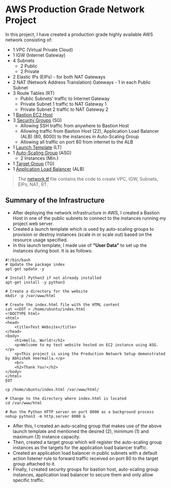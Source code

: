# AWS Production Grade Network Project

In this project, I have created a production grade highly available AWS network consisting of:
- 1 VPC (Virtual Private Cloud)
- 1 IGW (Internet Gateway)
- 4 Subnets 
    - 2 Public
    - 2 Private
- 2 Elastic IPs (EIPs) - for both NAT Gateways 
- 2 NAT (Network Address Translation) Gateways - 1 in each Public Subnet
- 3 Route Tables (RT)
    - Public Subnets' traffic to Internet Gateway
    - Private Subnet 1 traffic to NAT Gateway 1
    - Private Subnet 2 traffic to NAT Gateway 2 
- 1 [Bastion EC2 Host](https://github.com/PrajwalP7295/Production-AWS-Network-Setup-Using-Terraform/blob/main/bastion-ec2.tf)
- 3 [Security Groups](https://github.com/PrajwalP7295/Production-AWS-Network-Setup-Using-Terraform/blob/main/security-groups.tf) (SG)
    - Allowing SSH traffic from anywhere to Bastion Host
    - Allowing traffic from Bastion Host (22), Application Load Balancer (ALB) (80, 8000) to the instances in Auto-Scaling Group 
    - Allowing all traffic on port 80 from internet to the ALB
- 1 [Launch Template](https://github.com/PrajwalP7295/Production-AWS-Network-Setup-Using-Terraform/blob/main/launch_template.tf) (LT)
- 1 [Auto-Scaling Group](https://github.com/PrajwalP7295/Production-AWS-Network-Setup-Using-Terraform/blob/main/asg.tf) (ASG)
    - 2 Instances (Min.)
- 1 [Target Group](https://github.com/PrajwalP7295/Production-AWS-Network-Setup-Using-Terraform/blob/main/target-group.tf) (TG)
- 1 [Application Load Balancer](https://github.com/PrajwalP7295/Production-AWS-Network-Setup-Using-Terraform/blob/main/alb.tf) (ALB)

> The [network.tf](https://github.com/PrajwalP7295/Production-AWS-Network-Setup-Using-Terraform/blob/main/network.tf) file contains the code to create VPC, IGW, Subnets, EIPs, NAT, RT.

## Summary of the Infrastructure

- After deploying the network infrastructure in AWS, I created a Bastion Host in one of the public subnets to connect to the instances running my project web server.
- Created a launch template which is used by auto-scaling groups to provision or destroy instances (scale in or scale out) based on the resource usage specified.
- In this launch template, I made use of __"User Data"__ to set up the instances during boot. It is as follows:
```
#!/bin/bash
# Update the package index
apt-get update -y

# Install Python3 if not already installed
apt-get install -y python3

# Create a directory for the website
mkdir -p /var/www/html

# Create the index.html file with the HTML content
cat <<EOT > /home/ubuntu/index.html
<!DOCTYPE html>
<html>
<head>
    <title>Test Website</title>
</head>
<body>
    <h1>Hello, World!</h1>
    <p>Welcome to my test website hosted on EC2 instance using ASG.</p>
    <p>This project is using the Production Network Setup demonstrated by Abhishek Veermalla.</p>
    <br>
    <h2>Thank You!</h2>
</body>
</html>
EOT

cp /home/ubuntu/index.html /var/www/html/

# Change to the directory where index.html is located
cd /var/www/html

# Run the Python HTTP server on port 8000 as a background process
nohup python3 -m http.server 8000 &
```
- After this, I created an auto-scaling group that makes use of the above launch template and mentioned the desired (2), minimum (1) and maximum (3) instance capacity.
- Then, created a target group which will register the auto-scaling group instances as the targets for the application load balancer traffic.
- Created an application load balancer in public subnets with a default action listener rule to forward traffic received on port 80 to the target group attached to it. 
- Finally, I created security groups for bastion host, auto-scaling group instances, application load balancer to secure them and only allow specific traffic. 
